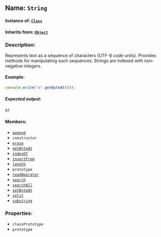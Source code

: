 ## Name: `String`

#### Instance of: [`Class`](Class.md)

#### Inherits from: [`Object`](Object.md)

### Description:

Represents text as a sequence of characters (UTF-8 code units).
Provides methods for manipulating such sequences. Strings 
are indexed with non-negative integers.

#### Example:

```js
console.write("a".getByteAt(0));
```

##### Expected output:

```
97
```

#### Members:

- [`append`](String.classPrototype.append.md)
- `constructor`
- [`erase`](String.classPrototype.erase.md)
- [`getByteAt`](String.classPrototype.getByteAt.md)
- [`indexOf`](String.classPrototype.indexOf.md)
- [`insertFrom`](String.classPrototype.insertFrom.md)
- [`length`](String.classPrototype.length.md)
- `prototype`
- [`readOperator`](String.classPrototype.readOperator.md)
- [`search`](String.classPrototype.search.md)
- [`searchAll`](String.classPrototype.searchAll.md)
- [`setByteAt`](String.classPrototype.setByteAt.md)
- [`split`](String.classPrototype.split.md)
- [`substring`](String.classPrototype.substring.md)


### Properties:

- `classPrototype`
- `prototype`


